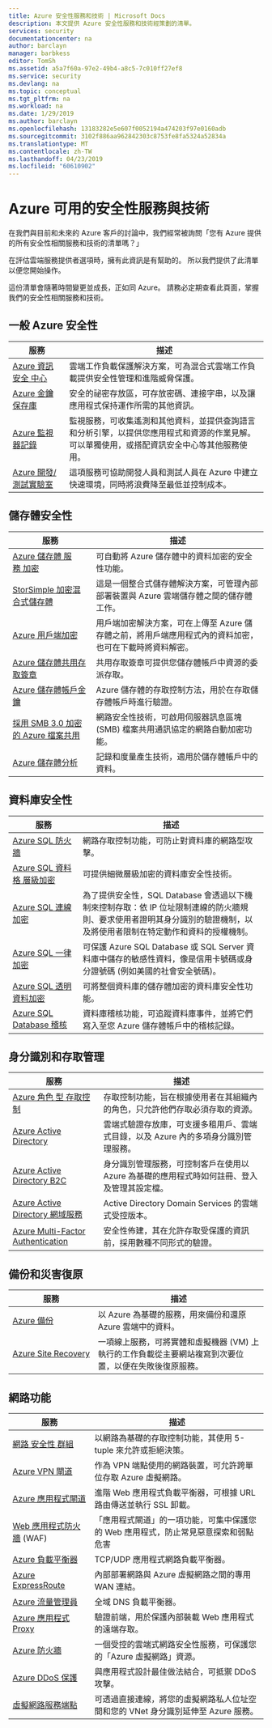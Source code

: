 ```yaml
---
title: Azure 安全性服務和技術 | Microsoft Docs
description: 本文提供 Azure 安全性服務和技術經策劃的清單。
services: security
documentationcenter: na
author: barclayn
manager: barbkess
editor: TomSh
ms.assetid: a5a7f60a-97e2-49b4-a8c5-7c010ff27ef8
ms.service: security
ms.devlang: na
ms.topic: conceptual
ms.tgt_pltfrm: na
ms.workload: na
ms.date: 1/29/2019
ms.author: barclayn
ms.openlocfilehash: 13183282e5e607f0052194a474203f97e0160adb
ms.sourcegitcommit: 3102f886aa962842303c8753fe8fa5324a52834a
ms.translationtype: MT
ms.contentlocale: zh-TW
ms.lasthandoff: 04/23/2019
ms.locfileid: "60610902"
---
```

# <a name="security-services-and-technologies-available-on-azure"></a>Azure 可用的安全性服務與技術

在我們與目前和未來的 Azure 客戶的討論中，我們經常被詢問「您有 Azure 提供的所有安全性相關服務和技術的清單嗎？」

在評估雲端服務提供者選項時，擁有此資訊是有幫助的。 所以我們提供了此清單以便您開始操作。

這份清單會隨著時間變更並成長，正如同 Azure。 請務必定期查看此頁面，掌握我們的安全性相關服務和技術。

## <a name="general-azure-security"></a>一般 Azure 安全性
|服務|描述|
|--------|--------|
|[Azure&nbsp;資訊安全&nbsp;中心](../security-center/security-center-intro.md)| 雲端工作負載保護解決方案，可為混合式雲端工作負載提供安全性管理和進階威脅保護。|
|[Azure 金鑰保存庫](../key-vault/key-vault-overview.md)| 安全的祕密存放區，可存放密碼、連接字串，以及讓應用程式保持運作所需的其他資訊。 |
|[Azure 監視器記錄](../log-analytics/log-analytics-overview.md)|監視服務，可收集遙測和其他資料，並提供查詢語言和分析引擎，以提供您應用程式和資源的作業見解。 可以單獨使用，或搭配資訊安全中心等其他服務使用。 |
|[Azure 開發/測試實驗室](../devtest-lab/devtest-lab-overview.md)|這項服務可協助開發人員和測試人員在 Azure 中建立快速環境，同時將浪費降至最低並控制成本。  |

<!---|[Azure&nbsp;Disk&nbsp;Encryption](azure-security-disk-encryption-overview.md)| THIS WILL GO TO THE NEW OVERVIEW TOPIC MEGHAN STEWART IS WRITING|--->

## <a name="storage-security"></a>儲存體安全性
|服務|描述|
|------|--------|
| [Azure&nbsp;儲存體&nbsp;服務&nbsp;加密](../storage/common/storage-service-encryption.md)|可自動將 Azure 儲存體中的資料加密的安全性功能。   |
|[StorSimple 加密混合式儲存體](../storsimple/storsimple-ova-overview.md)| 這是一個整合式儲存體解決方案，可管理內部部署裝置與 Azure 雲端儲存體之間的儲存體工作。|
|[Azure 用戶端加密](../storage/common/storage-client-side-encryption.md)| 用戶端加密解決方案，可在上傳至 Azure 儲存體之前，將用戶端應用程式內的資料加密，也可在下載時將資料解密。 |
| [Azure 儲存體共用存取簽章](../storage/common/storage-dotnet-shared-access-signature-part-1.md)|共用存取簽章可提供您儲存體帳戶中資源的委派存取。  |
|[Azure 儲存體帳戶金鑰](../storage/common/storage-create-storage-account.md)| Azure 儲存體的存取控制方法，用於在存取儲存體帳戶時進行驗證。 |
|[採用 SMB 3.0 加密的 Azure 檔案共用](../storage/files/storage-files-introduction.md)|網路安全性技術，可啟用伺服器訊息區塊 (SMB) 檔案共用通訊協定的網路自動加密功能。 |
|[Azure 儲存體分析](https://docs.microsoft.com/rest/api/storageservices/Storage-Analytics)| 記錄和度量產生技術，適用於儲存體帳戶中的資料。 |

<!------>

## <a name="database-security"></a>資料庫安全性
|服務|描述|
|------|--------|
| [Azure&nbsp;SQL&nbsp;防火牆](../sql-database/sql-database-firewall-configure.md)|網路存取控制功能，可防止對資料庫的網路型攻擊。 |
|[Azure&nbsp;SQL&nbsp;資料格&nbsp;層級加密](https://blogs.msdn.microsoft.com/sqlsecurity/2015/05/12/recommendations-for-using-cell-level-encryption-in-azure-sql-database/)| 可提供細微層級加密的資料庫安全性技術。  |
| [Azure&nbsp;SQL&nbsp;連線加密](../sql-database/sql-database-control-access.md)|為了提供安全性，SQL Database 會透過以下機制來控制存取：依 IP 位址限制連線的防火牆規則、要求使用者證明其身分識別的驗證機制，以及將使用者限制在特定動作和資料的授權機制。 |
| [Azure SQL 一律加密](https://docs.microsoft.com/sql/relational-databases/security/encryption/always-encrypted-database-engine?view=sql-server-2017)|可保護 Azure SQL Database 或 SQL Server 資料庫中儲存的敏感性資料，像是信用卡號碼或身分證號碼 (例如美國的社會安全號碼)。  |
| [Azure&nbsp;SQL&nbsp;透明資料加密](https://docs.microsoft.com/sql/relational-databases/security/encryption/transparent-data-encryption-azure-sql?view=azuresqldb-current)| 可將整個資料庫的儲存體加密的資料庫安全性功能。 |
| [Azure SQL Database 稽核](../sql-database/sql-database-auditing.md)|資料庫稽核功能，可追蹤資料庫事件，並將它們寫入至您 Azure 儲存體帳戶中的稽核記錄。  |


## <a name="identity-and-access-management"></a>身分識別和存取管理
|服務|描述|
|------|--------|
| [Azure&nbsp;角色&nbsp;型&nbsp;存取控制](../active-directory/role-based-access-control-configure.md)|存取控制功能，旨在根據使用者在其組織內的角色，只允許他們存取必須存取的資源。  |
| [Azure Active Directory](../active-directory/fundamentals/active-directory-whatis.md)|雲端式驗證存放庫，可支援多租用戶、雲端式目錄，以及 Azure 內的多項身分識別管理服務。  |
| [Azure Active Directory B2C](../active-directory-b2c/active-directory-b2c-overview.md)|身分識別管理服務，可控制客戶在使用以 Azure 為基礎的應用程式時如何註冊、登入及管理其設定檔。   |
| [Azure Active Directory 網域服務](../active-directory-domain-services/active-directory-ds-overview.md)| Active Directory Domain Services 的雲端式受控版本。 |
| [Azure Multi-Factor Authentication](../active-directory/authentication/multi-factor-authentication.md)| 安全性佈建，其在允許存取受保護的資訊前，採用數種不同形式的驗證。 |

## <a name="backup-and-disaster-recovery"></a>備份和災害復原
|服務|描述|
|------|--------|
| [Azure&nbsp;備份](../backup/backup-introduction-to-azure-backup.md)| 以 Azure 為基礎的服務，用來備份和還原 Azure 雲端中的資料。 |
| [Azure&nbsp;Site&nbsp;Recovery](../site-recovery/site-recovery-overview.md)|一項線上服務，可將實體和虛擬機器 (VM) 上執行的工作負載從主要網站複寫到次要位置，以便在失敗後復原服務。 |

## <a name="networking"></a>網路功能
|服務|描述|
|------|--------|
| [網路&nbsp;安全性&nbsp;群組](../virtual-network/virtual-networks-nsg.md)| 以網路為基礎的存取控制功能，其使用 5-tuple 來允許或拒絕決策。  |
| [Azure VPN 閘道](../vpn-gateway/vpn-gateway-about-vpngateways.md)| 作為 VPN 端點使用的網路裝置，可允許跨單位存取 Azure 虛擬網路。  |
| [Azure 應用程式閘道](../application-gateway/application-gateway-introduction.md)|進階 Web 應用程式負載平衡器，可根據 URL 路由傳送並執行 SSL 卸載。 |
|[Web 應用程式防火牆](../application-gateway/waf-overview.md) (WAF)|「應用程式閘道」的一項功能，可集中保護您的 Web 應用程式，防止常見惡意探索和弱點危害|
| [Azure 負載平衡器](../load-balancer/load-balancer-overview.md)|TCP/UDP 應用程式網路負載平衡器。 |
| [Azure ExpressRoute](../expressroute/expressroute-introduction.md)| 內部部署網路與 Azure 虛擬網路之間的專用 WAN 連結。 |
| [Azure 流量管理員](../traffic-manager/traffic-manager-overview.md)| 全域 DNS 負載平衡器。|
| [Azure 應用程式 Proxy](../active-directory/active-directory-application-proxy-get-started.md)| 驗證前端，用於保護內部裝載 Web 應用程式的遠端存取。 |
|[Azure 防火牆](../firewall/overview.md)|一個受控的雲端式網路安全性服務，可保護您的「Azure 虛擬網路」資源。|
|[Azure DDoS 保護](../virtual-network/ddos-protection-overview.md)|與應用程式設計最佳做法結合，可抵禦 DDoS 攻擊。|
|[虛擬網路服務端點](../virtual-network/virtual-network-service-endpoints-overview.md)|可透過直接連線，將您的虛擬網路私人位址空間和您的 VNet 身分識別延伸至 Azure 服務。|